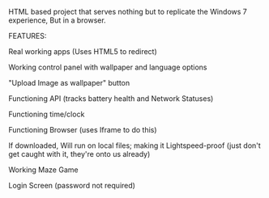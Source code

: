 HTML based project that serves nothing but to replicate the Windows 7 experience, But in a browser.

FEATURES:

Real working apps (Uses HTML5 to redirect)

Working control panel with wallpaper and language options

"Upload Image as wallpaper" button

Functioning API (tracks battery health and Network Statuses)

Functioning time/clock

Functioning Browser (uses Iframe to do this)

If downloaded, Will run on local files; making it Lightspeed-proof (just don't get caught with it, they're onto us already)

Working Maze Game

Login Screen (password not required)

